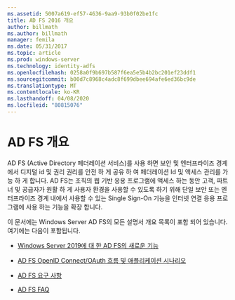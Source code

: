 ```yaml
---
ms.assetid: 5007a619-ef57-4636-9aa9-93b0f02be1fc
title: AD FS 2016 개요
author: billmath
ms.author: billmath
manager: femila
ms.date: 05/31/2017
ms.topic: article
ms.prod: windows-server
ms.technology: identity-adfs
ms.openlocfilehash: 0258a0f9b697b587f6ea5e5b4b2bc201ef23ddf1
ms.sourcegitcommit: b00d7c8968c4adc8f699dbee694afe6ed36bc9de
ms.translationtype: MT
ms.contentlocale: ko-KR
ms.lasthandoff: 04/08/2020
ms.locfileid: "80815076"
---
```

# <a name="ad-fs-overview"></a>AD FS 개요

AD FS (Active Directory 페더레이션 서비스)를 사용 하면 보안 및 엔터프라이즈 경계에서 디지털 id 및 권리 권리를 안전 하 게 공유 하 여 페더레이션 Id 및 액세스 관리를 가능 하 게 합니다. AD FS는 조직의 웹 기반 응용 프로그램에 액세스 하는 동안 고객, 파트너 및 공급자가 원활 하 게 사용자 환경을 사용할 수 있도록 하기 위해 단일 보안 또는 엔터프라이즈 경계 내에서 사용할 수 있는 Single Sign-On 기능을 인터넷 연결 응용 프로그램에 사용 하는 기능을 확장 합니다.

이 문서에는 Windows Server AD FS의 모든 설명서 개요 목록이 포함 되어 있습니다. 여기에는 다음이 포함됩니다.
  
  
* [Windows Server 2019에 대 한 AD FS의 새로운 기능](../ad-fs/overview/whats-new-active-directory-federation-services-windows-server.md)  
  
* [AD FS OpenID Connect/OAuth 흐름 및 애플리케이션 시나리오](../ad-fs/overview/ad-fs-openid-connect-oauth-flows-scenarios.md) 

* [AD FS 요구 사항](../ad-fs/overview/AD-FS-2016-Requirements.md)

* [AD FS FAQ](../ad-fs/overview/AD-FS-FAQ.md)

  
  

